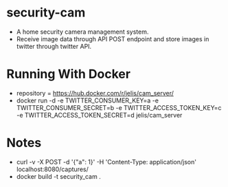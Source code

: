 # security-cam
* A home security camera management system.
* Receive image data through API POST endpoint and store images in twitter through twitter API.

Running With Docker
==================
* repository = https://hub.docker.com/r/jelis/cam_server/
* docker run -d -e TWITTER_CONSUMER_KEY=a -e TWITTER_CONSUMER_SECRET=b -e TWITTER_ACCESS_TOKEN_KEY=c -e TWITTER_ACCESS_TOKEN_SECRET=d jelis/cam_server

Notes
=====
- curl -v -X POST -d '{"a": 1}' -H 'Content-Type: application/json' localhost:8080/captures/
- docker build -t security_cam .



